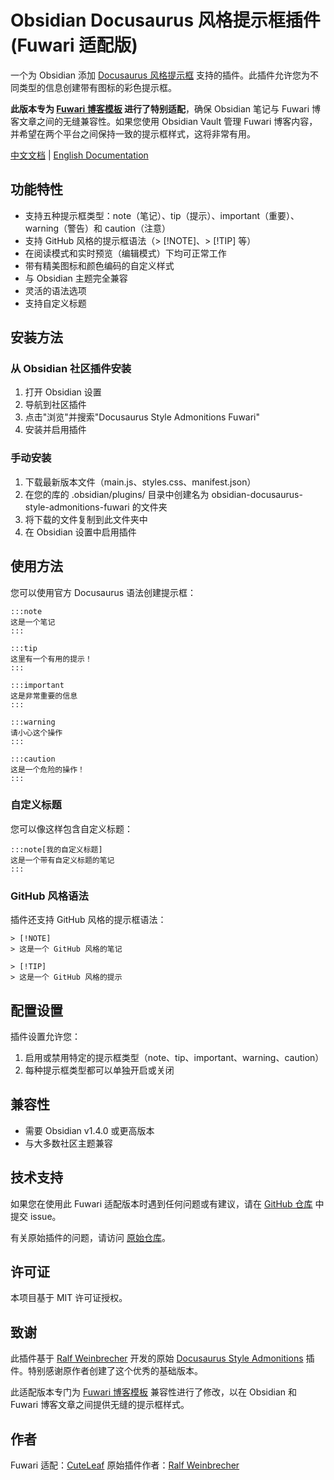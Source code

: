 # Obsidian Docusaurus 风格提示框插件 (Fuwari 适配版)

一个为 Obsidian 添加 [Docusaurus 风格提示框](https://docusaurus.io/docs/markdown-features/admonitions) 支持的插件。此插件允许您为不同类型的信息创建带有图标的彩色提示框。

**此版本专为 [Fuwari 博客模板](https://github.com/saicaca/fuwari) 进行了特别适配**，确保 Obsidian 笔记与 Fuwari 博客文章之间的无缝兼容性。如果您使用 Obsidian Vault 管理 Fuwari 博客内容，并希望在两个平台之间保持一致的提示框样式，这将非常有用。

[中文文档](./README_zh.md) | [English Documentation](./README.md)

## 功能特性

- 支持五种提示框类型：note（笔记）、tip（提示）、important（重要）、warning（警告）和 caution（注意）
- 支持 GitHub 风格的提示框语法（> [!NOTE]、> [!TIP] 等）
- 在阅读模式和实时预览（编辑模式）下均可正常工作
- 带有精美图标和颜色编码的自定义样式
- 与 Obsidian 主题完全兼容
- 灵活的语法选项
- 支持自定义标题

## 安装方法

### 从 Obsidian 社区插件安装

1. 打开 Obsidian 设置
2. 导航到社区插件
3. 点击"浏览"并搜索"Docusaurus Style Admonitions Fuwari"
4. 安装并启用插件

### 手动安装

1. 下载最新版本文件（main.js、styles.css、manifest.json）
2. 在您的库的 .obsidian/plugins/ 目录中创建名为 obsidian-docusaurus-style-admonitions-fuwari 的文件夹
3. 将下载的文件复制到此文件夹中
4. 在 Obsidian 设置中启用插件

## 使用方法

您可以使用官方 Docusaurus 语法创建提示框：

```text
:::note
这是一个笔记
:::

:::tip
这里有一个有用的提示！
:::

:::important
这是非常重要的信息
:::

:::warning
请小心这个操作
:::

:::caution
这是一个危险的操作！
:::
```

### 自定义标题

您可以像这样包含自定义标题：

```text
:::note[我的自定义标题]
这是一个带有自定义标题的笔记
:::
```

### GitHub 风格语法

插件还支持 GitHub 风格的提示框语法：

```text
> [!NOTE]
> 这是一个 GitHub 风格的笔记

> [!TIP]
> 这是一个 GitHub 风格的提示
```

## 配置设置

插件设置允许您：

1. 启用或禁用特定的提示框类型（note、tip、important、warning、caution）
2. 每种提示框类型都可以单独开启或关闭

## 兼容性

- 需要 Obsidian v1.4.0 或更高版本
- 与大多数社区主题兼容

## 技术支持

如果您在使用此 Fuwari 适配版本时遇到任何问题或有建议，请在 [GitHub 仓库](https://github.com/CuteLeaf/obsidian-docusaurus-style-admonitions) 中提交 issue。

有关原始插件的问题，请访问 [原始仓库](https://github.com/rwbr/obsidian-docusaurus-style-admonitions)。

## 许可证

本项目基于 MIT 许可证授权。

## 致谢

此插件基于 [Ralf Weinbrecher](https://github.com/rwbr) 开发的原始 [Docusaurus Style Admonitions](https://github.com/rwbr/obsidian-docusaurus-style-admonitions) 插件。特别感谢原作者创建了这个优秀的基础版本。

此适配版本专门为 [Fuwari 博客模板](https://github.com/saicaca/fuwari) 兼容性进行了修改，以在 Obsidian 和 Fuwari 博客文章之间提供无缝的提示框样式。

## 作者

Fuwari 适配：[CuteLeaf](https://github.com/CuteLeaf)
原始插件作者：[Ralf Weinbrecher](https://github.com/rwbr)
